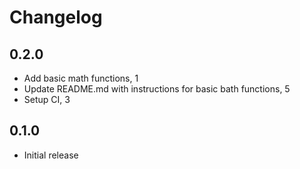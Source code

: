 # Changelog

## 0.2.0

* Add basic math functions, 1
* Update README.md with instructions for basic bath functions, 5
* Setup CI, 3

## 0.1.0

* Initial release
